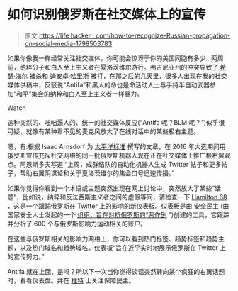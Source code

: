 # 如何识别俄罗斯在社交媒体上的宣传

> 原文:[https://life hacker . com/how-to-recognize-Russian-propagation-on-social-media-1798503783](https://lifehacker.com/how-to-recognize-russian-propaganda-on-social-media-1798503783)

如果你像我一样经常关注社交媒体，你可能会惊讶于你的美国同胞有多少...两周前，纳粹分子和白人至上主义者在夏洛茨维尔游行。弗吉尼亚州的冲突导致了 [希瑟·海尔](https://www.nytimes.com/2017/08/13/us/heather-heyer-charlottesville-victim.html) 被杀和 [迪安卓·哈里斯](https://www.nytimes.com/2017/08/26/us/charlottesville-arrests.html) 被打，在那之后的几天里，很多人出现在我的社交媒体供稿中，反驳说“Antifa”和黑人的命也是命活动人士与手持半自动武器参加“和平”集会的纳粹和白人至上主义者一样暴力。

Watch

这种突然的、咄咄逼人的、统一的社交媒体反应(“Antifa 呢？BLM 呢？”)似乎很可疑，就像有某种看不见的麦克风放大了在线对话中的某些极右主题。

嗯，有:根据 Isaac Arnsdorf 为 [太平洋标准](https://psmag.com/news/russian-propaganda-and-right-wing-extremism-online) 撰写的文章，在 2016 年大选期间用俄罗斯宣传充斥社交网络的同一批俄罗斯机器人现在正在社交媒体上推广极右翼观点。阿恩斯多夫写道:“上周，成群结队的自动化机器人生成 Twitter 帖子和更多帖子，帮助右翼阴谋论和关于夏洛茨维尔的集会口号迅速传播。”

如果你觉得你看到一个术语或主题突然出现在网上讨论中，突然放大了某些“话题”，比如说，纳粹和反法西斯主义者之间的虚假等同，请检查一下 [Hamilton 68](http://dashboard.securingdemocracy.org/) ，这是一个跟踪俄罗斯在 Twitter 上的影响的新仪表板。仪表板是由 [安全民主](http://securingdemocracy.gmfus.org/) (由国家安全人士发起的一个 [组织，旨在对抗俄罗斯的“恶作剧](https://www.washingtonpost.com/news/josh-rogin/wp/2017/07/11/national-security-figures-launch-project-to-counter-russian-mischief/?utm_term=.36ec7259ca37) ”)创建的工具，它跟踪并分析了 600 个与俄罗斯影响力运动相关的账户。

在这些与俄罗斯相关的影响力网络上，你可以看到热门标签、趋势标签和趋势主题，以及热门域名和趋势域名。仪表板“旨在近乎实时地展示俄罗斯在 Twitter 上的宣传努力。”

Antifa 就在上面，是吗？所以下一次当你觉得谈话突然转向某个疯狂的右翼话题时，看看仪表盘。并在 [推特](https://twitter.com/SecureDemocracy) 上关注保障民主。